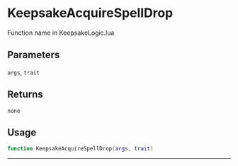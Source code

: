 # KeepsakeAcquireSpellDrop
Function name in KeepsakeLogic.lua
## Parameters
`args`, `trait`
## Returns
`none`
## Usage
```lua
function KeepsakeAcquireSpellDrop(args, trait)
```
---
